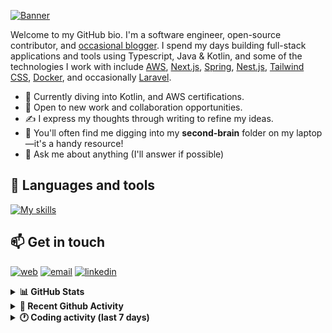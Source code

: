 [![Banner](https://raw.githubusercontent.com/wilfriedago/wilfriedago/main/assets/1.png)][website]

Welcome to my GitHub bio. I'm a software engineer, open-source contributor, and [occasional blogger][blog]. I spend my days building full-stack applications and tools using Typescript, Java & Kotlin, and some of the technologies I work with include [AWS](https://aws.amazon.com/fr/), [Next.js](https://nextjs.org/), [Spring](https://spring.io/), [Nest.js](https://nestjs.com/), [Tailwind CSS](https://github.com/tailwindlabs/tailwindcss), [Docker](https://www.docker.com/), and occasionally [Laravel](https://laravel.com/).

- 🔭 Currently diving into Kotlin, and AWS certifications.
- 👯 Open to new work and collaboration opportunities.
- ✍️ I express my thoughts through writing to refine my ideas.
- 🧠 You'll often find me digging into my **second-brain** folder on my laptop—it's a handy resource!
- 💬 Ask me about anything (I'll answer if possible)

## 🎨 Languages and tools

[![My skills](https://skillicons.dev/icons?i=typescript,js,nodejs,nest,java,kotlin,spring,python,fastapi,django,aws,docker,vscode,idea,tailwind&perline=15)](https://wilfriedago.dev/about#skills)

## 📫 Get in touch
[![web](https://img.shields.io/badge/WEBSITE-12100E?logo=google-earth&color=282A36)][website]
[![email](https://img.shields.io/badge/MAIL-12100E?logo=mailgun&color=282A36)][mail]
[![linkedin](https://img.shields.io/badge/LINKEDIN-12100E?logo=linkedin&color=282A36)][linkedin]


<details>
  <summary><b>📊 GitHub Stats</b></summary>
	<br/>
	<p align="left">
		<img width="49.5%" src="https://github-readme-stats.vercel.app/api?username=wilfriedago&show_icons=true&count_private=true&title_color=10b981&icon_color=10b981&theme=react&hide_border=true&rank_icon=github" />
		<img width="49.5%" src="https://streak-stats.demolab.com/?user=wilfriedago&hide_border=true&theme=react&ring=10b981&fire=fff&currStreakNum=fff&sideLabels=10b981&currStreakLabel=10b981&sideNums=fff" />
	</p>
</details>

<details>
  <summary><b>📅 Recent Github Activity</b></summary>
	<br>

<!--RECENT_ACTIVITY:last_update-->
Last Updated: Monday, September 9th, 2024, 4:16:38 AM
<!--RECENT_ACTIVITY:last_update_end-->

<!--RECENT_ACTIVITY:start-->
1. 🔱 Forked [wilfriedago/delbaoliveira-website](https://github.com/wilfriedago/delbaoliveira-website) from [delbaoliveira/website](https://github.com/delbaoliveira/website)<br>
2. ⬆️ Pushed 2 commit(s) to [wilfriedago/raynis-test](https://github.com/wilfriedago/raynis-test)<br>
3. ⬆️ Pushed 1 commit(s) to [wilfriedago/raynis-test](https://github.com/wilfriedago/raynis-test)<br>
4. ⬆️ Pushed 1 commit(s) to [wilfriedago/raynis-test](https://github.com/wilfriedago/raynis-test)<br>
5. 💪 Opened PR [#1814](https://github.com/syntaxfm/website/pull/1814) in [syntaxfm/website](https://github.com/syntaxfm/website)<br>
<!--RECENT_ACTIVITY:end-->
</details>

<details>
  <summary><b>🕐 Coding activity (last 7 days)</b></summary>
	<br>

<!--START_SECTION:waka-->

```python
Total Time: 30 hrs 44 mins

Text                     10 hrs 34 mins  ███████▓░░░░░░░░░░░░░░░░░   31.04 %
Markdown                 5 hrs 55 mins   ████▒░░░░░░░░░░░░░░░░░░░░   17.39 %
JSON                     4 hrs 59 mins   ███▓░░░░░░░░░░░░░░░░░░░░░   14.65 %
Java                     3 hrs 22 mins   ██▒░░░░░░░░░░░░░░░░░░░░░░   09.92 %
Other                    3 hrs 19 mins   ██▒░░░░░░░░░░░░░░░░░░░░░░   09.75 %
```

<!--END_SECTION:waka-->
</details>

[website]: https://wilfriedago.dev
[linkedin]: https://linkedin.com/in/wilfriedago
[blog]: https://wilfriedago.dev/blog
[mail]: mailto:me@wilfriedago.dev

